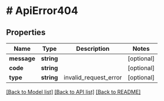 # # ApiError404

## Properties

Name | Type | Description | Notes
------------ | ------------- | ------------- | -------------
**message** | **string** |  | [optional]
**code** | **string** |  | [optional]
**type** | **string** | invalid_request_error | [optional]

[[Back to Model list]](../../README.md#models) [[Back to API list]](../../README.md#endpoints) [[Back to README]](../../README.md)
